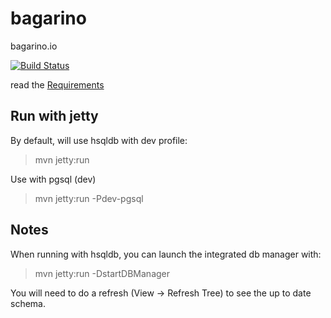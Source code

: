 bagarino
========

bagarino.io

[![Build Status](https://travis-ci.org/exteso/bagarino.png?branch=master)](https://travis-ci.org/exteso/bagarino)

read the [Requirements](https://github.com/exteso/bagarino/wiki/Requirements)

## Run with jetty


By default, will use hsqldb with dev profile:

>mvn jetty:run

Use with pgsql (dev)

>mvn jetty:run -Pdev-pgsql


## Notes


When running with hsqldb, you can launch the integrated db manager with:

>mvn jetty:run -DstartDBManager

You will need to do a refresh (View -> Refresh Tree) to see the up to date schema.